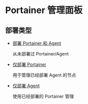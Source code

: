 # Portainer 管理面板

## 部署类型

- [部署 Portainer 和 Agent](Config\0-all.md)

    从未部署过 Portainer/Agent

- [仅部署 Portainer](Config\1-portainer.md)

    用于管理已经部署 Agent 的节点

- [仅部署 Agent](Config\2-agent.md)

    使用已经部署的 Portainer 管理
